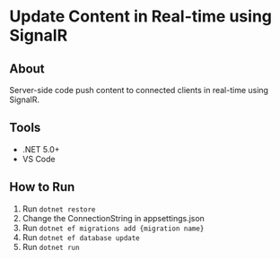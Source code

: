 # Update Content in Real-time using SignalR

<h2>About</h2>
<p>Server-side code push content to connected clients in real-time using SignalR.</p>

<h2>Tools</h2>
<ul>
    <li>.NET 5.0+</li>
    <li>VS Code</li>
</ul>

<h2>How to Run</h2>
<ol>
    <li>Run <code>dotnet restore</code></li>
    <li>Change the ConnectionString in appsettings.json</li>
    <li>Run <code>dotnet ef migrations add {migration name}</code></li>
    <li>Run <code>dotnet ef database update</code></li>
    <li>Run <code>dotnet run</code></li>
</ol>

